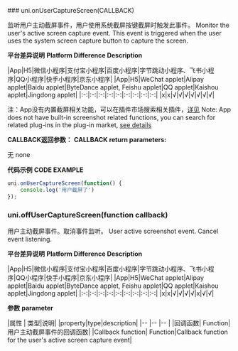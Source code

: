 <md-translatedByGoogle />
### uni.onUserCaptureScreen(CALLBACK)

监听用户主动截屏事件，用户使用系统截屏按键截屏时触发此事件。
Monitor the user's active screen capture event. This event is triggered when the user uses the system screen capture button to capture the screen.
 
**平台差异说明**
**Platform Difference Description**

|App|H5|微信小程序|支付宝小程序|百度小程序|字节跳动小程序、飞书小程序|QQ小程序|快手小程序|京东小程序|
|App|H5|WeChat applet|Alipay applet|Baidu applet|ByteDance applet, Feishu applet|QQ applet|Kaishou applet|Jingdong applet|
|:-:|:-:|:-:|:-:|:-:|:-:|:-:|:-:|:-:|
|x|x|√|√|√|√|√|√|√|

注：App没有内置截屏相关功能，可以在插件市场搜索相关插件，[详见](https://ext.dcloud.net.cn/search?q=%E6%88%AA%E5%B1%8F)
Note: App does not have built-in screenshot related functions, you can search for related plug-ins in the plug-in market, [see details](https://ext.dcloud.net.cn/search?q=%E6%88%AA%E5%B1%8F )

**CALLBACK返回参数：**
**CALLBACK return parameters:**

无
none

**代码示例**
**CODE EXAMPLE**

```javascript
uni.onUserCaptureScreen(function() {
    console.log('用户截屏了')
});
```

### uni.offUserCaptureScreen(function callback)

用户主动截屏事件。取消事件监听。
User active screenshot event. Cancel event listening.


**平台差异说明**
**Platform Difference Description**

|App|H5|微信小程序|支付宝小程序|百度小程序|字节跳动小程序、飞书小程序|QQ小程序|快手小程序|京东小程序|
|App|H5|WeChat applet|Alipay applet|Baidu applet|ByteDance applet, Feishu applet|QQ applet|Kaishou applet|Jingdong applet|
|:-:|:-:|:-:|:-:|:-:|:-:|:-:|:-:|:-:|
|x|x|√|√|√|√|x|√|√|


**参数**
**parameter**

|属性	|	类型|说明|
|property|type|description|
|--	|--	|--	|
|回调函数|	Function|用户主动截屏事件的回调函数|
|Callback function| Function|Callback function for the user's active screen capture event|